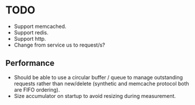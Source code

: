 # TODO

* Support memcached.
* Support redis.
* Support http.
* Change from service us to request/s?

## Performance

* Should be able to use a circular buffer / queue to manage outstanding
  requests rather than new/delete (synthetic and memcache protocol both are
  FIFO ordering).
* Size accumulator on startup to avoid resizing during measurement.

